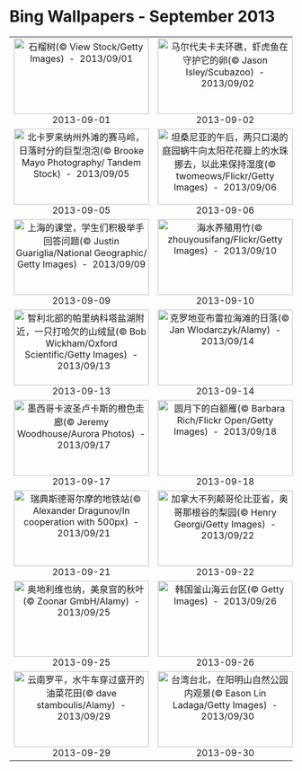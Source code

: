 # Bing Wallpapers - September 2013

| | | | |
|:-------------------------:|:-------------------------:|:-------------------------:|:-------------------------:|
| <a href="https://bing.ee123.net/img/cn/fhd/2013/09/01.jpg" target="_blank"><img src="https://bing.ee123.net/img/cn/fhd/2013/09/01.jpg" width="240" height="135" alt="石榴树(© View Stock/Getty Images)  -  2013/09/01" title="石榴树(© View Stock/Getty Images)  -  2013/09/01"></a><br>2013-09-01<br> | <a href="https://bing.ee123.net/img/cn/fhd/2013/09/02.jpg" target="_blank"><img src="https://bing.ee123.net/img/cn/fhd/2013/09/02.jpg" width="240" height="135" alt="马尔代夫卡夫环礁，虾虎鱼在守护它的卵(© Jason Isley/Scubazoo)  -  2013/09/02" title="马尔代夫卡夫环礁，虾虎鱼在守护它的卵(© Jason Isley/Scubazoo)  -  2013/09/02"></a><br>2013-09-02<br> | <a href="https://bing.ee123.net/img/cn/fhd/2013/09/03.jpg" target="_blank"><img src="https://bing.ee123.net/img/cn/fhd/2013/09/03.jpg" width="240" height="135" alt="新西兰怀芒古火山谷的煎锅湖(© Uli Hamacher/Getty Images)  -  2013/09/03" title="新西兰怀芒古火山谷的煎锅湖(© Uli Hamacher/Getty Images)  -  2013/09/03"></a><br>2013-09-03<br> | <a href="https://bing.ee123.net/img/cn/fhd/2013/09/04.jpg" target="_blank"><img src="https://bing.ee123.net/img/cn/fhd/2013/09/04.jpg" width="240" height="135" alt="加州海峡群岛国家公园，阿纳卡帕岛海域中的加州海狮(© Ian Shive/Tandem Stock)  -  2013/09/04" title="加州海峡群岛国家公园，阿纳卡帕岛海域中的加州海狮(© Ian Shive/Tandem Stock)  -  2013/09/04"></a><br>2013-09-04<br> |
| <a href="https://bing.ee123.net/img/cn/fhd/2013/09/05.jpg" target="_blank"><img src="https://bing.ee123.net/img/cn/fhd/2013/09/05.jpg" width="240" height="135" alt="北卡罗来纳州外滩的赛马岭，日落时分的巨型泡泡(© Brooke Mayo Photography/ Tandem Stock)  -  2013/09/05" title="北卡罗来纳州外滩的赛马岭，日落时分的巨型泡泡(© Brooke Mayo Photography/ Tandem Stock)  -  2013/09/05"></a><br>2013-09-05<br> | <a href="https://bing.ee123.net/img/cn/fhd/2013/09/06.jpg" target="_blank"><img src="https://bing.ee123.net/img/cn/fhd/2013/09/06.jpg" width="240" height="135" alt="坦桑尼亚的午后，两只口渴的庭园蜗牛向太阳花花瓣上的水珠挪去，以此来保持湿度(© twomeows/Flickr/Getty Images)  -  2013/09/06" title="坦桑尼亚的午后，两只口渴的庭园蜗牛向太阳花花瓣上的水珠挪去，以此来保持湿度(© twomeows/Flickr/Getty Images)  -  2013/09/06"></a><br>2013-09-06<br> | <a href="https://bing.ee123.net/img/cn/fhd/2013/09/07.jpg" target="_blank"><img src="https://bing.ee123.net/img/cn/fhd/2013/09/07.jpg" width="240" height="135" alt="印尼巴厘岛乌布附近，稻田里的鸭子(© SuperStock/age fotostock)  -  2013/09/07" title="印尼巴厘岛乌布附近，稻田里的鸭子(© SuperStock/age fotostock)  -  2013/09/07"></a><br>2013-09-07<br> | <a href="https://bing.ee123.net/img/cn/fhd/2013/09/08.jpg" target="_blank"><img src="https://bing.ee123.net/img/cn/fhd/2013/09/08.jpg" width="240" height="135" alt="意大利西西里岛，锡拉库扎的城堡俯视图(© Antonino Bartuccio/SIME/4Corners)  -  2013/09/08" title="意大利西西里岛，锡拉库扎的城堡俯视图(© Antonino Bartuccio/SIME/4Corners)  -  2013/09/08"></a><br>2013-09-08<br> |
| <a href="https://bing.ee123.net/img/cn/fhd/2013/09/09.jpg" target="_blank"><img src="https://bing.ee123.net/img/cn/fhd/2013/09/09.jpg" width="240" height="135" alt="上海的课堂，学生们积极举手回答问题(© Justin Guariglia/National Geographic/ Getty Images)  -  2013/09/09" title="上海的课堂，学生们积极举手回答问题(© Justin Guariglia/National Geographic/ Getty Images)  -  2013/09/09"></a><br>2013-09-09<br> | <a href="https://bing.ee123.net/img/cn/fhd/2013/09/10.jpg" target="_blank"><img src="https://bing.ee123.net/img/cn/fhd/2013/09/10.jpg" width="240" height="135" alt="海水养殖用竹(© zhouyousifang/Flickr/Getty Images)  -  2013/09/10" title="海水养殖用竹(© zhouyousifang/Flickr/Getty Images)  -  2013/09/10"></a><br>2013-09-10<br> | <a href="https://bing.ee123.net/img/cn/fhd/2013/09/11.jpg" target="_blank"><img src="https://bing.ee123.net/img/cn/fhd/2013/09/11.jpg" width="240" height="135" alt="澳大利亚鹈鹕(© Theo Allofs/Corbis)  -  2013/09/11" title="澳大利亚鹈鹕(© Theo Allofs/Corbis)  -  2013/09/11"></a><br>2013-09-11<br> | <a href="https://bing.ee123.net/img/cn/fhd/2013/09/12.jpg" target="_blank"><img src="https://bing.ee123.net/img/cn/fhd/2013/09/12.jpg" width="240" height="135" alt="澳大利亚卡里基尼国家公园，戴尔斯峡谷与环形水潭(© Tomasz Makarewicz/ 360cities.net)  -  2013/09/12" title="澳大利亚卡里基尼国家公园，戴尔斯峡谷与环形水潭(© Tomasz Makarewicz/ 360cities.net)  -  2013/09/12"></a><br>2013-09-12<br> |
| <a href="https://bing.ee123.net/img/cn/fhd/2013/09/13.jpg" target="_blank"><img src="https://bing.ee123.net/img/cn/fhd/2013/09/13.jpg" width="240" height="135" alt="智利北部的帕里纳科塔盐湖附近，一只打哈欠的山绒鼠(© Bob Wickham/Oxford Scientific/Getty Images)  -  2013/09/13" title="智利北部的帕里纳科塔盐湖附近，一只打哈欠的山绒鼠(© Bob Wickham/Oxford Scientific/Getty Images)  -  2013/09/13"></a><br>2013-09-13<br> | <a href="https://bing.ee123.net/img/cn/fhd/2013/09/14.jpg" target="_blank"><img src="https://bing.ee123.net/img/cn/fhd/2013/09/14.jpg" width="240" height="135" alt="克罗地亚布雷拉海滩的日落(© Jan Wlodarczyk/Alamy)  -  2013/09/14" title="克罗地亚布雷拉海滩的日落(© Jan Wlodarczyk/Alamy)  -  2013/09/14"></a><br>2013-09-14<br> | <a href="https://bing.ee123.net/img/cn/fhd/2013/09/15.jpg" target="_blank"><img src="https://bing.ee123.net/img/cn/fhd/2013/09/15.jpg" width="240" height="135" alt="葡萄牙阿尔加维，阿尔布费拉的海滩日落(© Cro Magnon/Alamy)  -  2013/09/15" title="葡萄牙阿尔加维，阿尔布费拉的海滩日落(© Cro Magnon/Alamy)  -  2013/09/15"></a><br>2013-09-15<br> | <a href="https://bing.ee123.net/img/cn/fhd/2013/09/16.jpg" target="_blank"><img src="https://bing.ee123.net/img/cn/fhd/2013/09/16.jpg" width="240" height="135" alt="新西兰特卡波湖(© Thienthongthai Worachat/Flickr/Getty Images)  -  2013/09/16" title="新西兰特卡波湖(© Thienthongthai Worachat/Flickr/Getty Images)  -  2013/09/16"></a><br>2013-09-16<br> |
| <a href="https://bing.ee123.net/img/cn/fhd/2013/09/17.jpg" target="_blank"><img src="https://bing.ee123.net/img/cn/fhd/2013/09/17.jpg" width="240" height="135" alt="墨西哥卡波圣卢卡斯的橙色走廊(© Jeremy Woodhouse/Aurora Photos)  -  2013/09/17" title="墨西哥卡波圣卢卡斯的橙色走廊(© Jeremy Woodhouse/Aurora Photos)  -  2013/09/17"></a><br>2013-09-17<br> | <a href="https://bing.ee123.net/img/cn/fhd/2013/09/18.jpg" target="_blank"><img src="https://bing.ee123.net/img/cn/fhd/2013/09/18.jpg" width="240" height="135" alt="圆月下的白额雁(© Barbara Rich/Flickr Open/Getty Images)  -  2013/09/18" title="圆月下的白额雁(© Barbara Rich/Flickr Open/Getty Images)  -  2013/09/18"></a><br>2013-09-18<br> | <a href="https://bing.ee123.net/img/cn/fhd/2013/09/19.jpg" target="_blank"><img src="https://bing.ee123.net/img/cn/fhd/2013/09/19.jpg" width="240" height="135" alt="中国科学技术大学，雪后一鉴亭(© Xiaoping Yang/USTC News Center)  -  2013/09/19" title="中国科学技术大学，雪后一鉴亭(© Xiaoping Yang/USTC News Center)  -  2013/09/19"></a><br>2013-09-19<br> | <a href="https://bing.ee123.net/img/cn/fhd/2013/09/20.jpg" target="_blank"><img src="https://bing.ee123.net/img/cn/fhd/2013/09/20.jpg" width="240" height="135" alt="印度尼西亚东爪哇，婆罗摩-腾格尔-斯摩鲁山区国家公园延时曝光拍摄的夜空(© Weerapong Chaipuck/In cooperation with 500px)  -  2013/09/20" title="印度尼西亚东爪哇，婆罗摩-腾格尔-斯摩鲁山区国家公园延时曝光拍摄的夜空(© Weerapong Chaipuck/In cooperation with 500px)  -  2013/09/20"></a><br>2013-09-20<br> |
| <a href="https://bing.ee123.net/img/cn/fhd/2013/09/21.jpg" target="_blank"><img src="https://bing.ee123.net/img/cn/fhd/2013/09/21.jpg" width="240" height="135" alt="瑞典斯德哥尔摩的地铁站(© Alexander Dragunov/In cooperation with 500px)  -  2013/09/21" title="瑞典斯德哥尔摩的地铁站(© Alexander Dragunov/In cooperation with 500px)  -  2013/09/21"></a><br>2013-09-21<br> | <a href="https://bing.ee123.net/img/cn/fhd/2013/09/22.jpg" target="_blank"><img src="https://bing.ee123.net/img/cn/fhd/2013/09/22.jpg" width="240" height="135" alt="加拿大不列颠哥伦比亚省，奥哥那根谷的梨园(© Henry Georgi/Getty Images)  -  2013/09/22" title="加拿大不列颠哥伦比亚省，奥哥那根谷的梨园(© Henry Georgi/Getty Images)  -  2013/09/22"></a><br>2013-09-22<br> | <a href="https://bing.ee123.net/img/cn/fhd/2013/09/23.jpg" target="_blank"><img src="https://bing.ee123.net/img/cn/fhd/2013/09/23.jpg" width="240" height="135" alt="加拿大不列颠哥伦比亚省，奥哥那根谷的梨园(© Henry Georgi/Getty Images)  -  2013/09/23" title="加拿大不列颠哥伦比亚省，奥哥那根谷的梨园(© Henry Georgi/Getty Images)  -  2013/09/23"></a><br>2013-09-23<br> | <a href="https://bing.ee123.net/img/cn/fhd/2013/09/24.jpg" target="_blank"><img src="https://bing.ee123.net/img/cn/fhd/2013/09/24.jpg" width="240" height="135" alt="美国加州沙斯塔山(© Nagesh Mahadev)  -  2013/09/24" title="美国加州沙斯塔山(© Nagesh Mahadev)  -  2013/09/24"></a><br>2013-09-24<br> |
| <a href="https://bing.ee123.net/img/cn/fhd/2013/09/25.jpg" target="_blank"><img src="https://bing.ee123.net/img/cn/fhd/2013/09/25.jpg" width="240" height="135" alt="奥地利维也纳，美泉宫的秋叶(© Zoonar GmbH/Alamy)  -  2013/09/25" title="奥地利维也纳，美泉宫的秋叶(© Zoonar GmbH/Alamy)  -  2013/09/25"></a><br>2013-09-25<br> | <a href="https://bing.ee123.net/img/cn/fhd/2013/09/26.jpg" target="_blank"><img src="https://bing.ee123.net/img/cn/fhd/2013/09/26.jpg" width="240" height="135" alt="韩国釜山海云台区(© Getty Images)  -  2013/09/26" title="韩国釜山海云台区(© Getty Images)  -  2013/09/26"></a><br>2013-09-26<br> | <a href="https://bing.ee123.net/img/cn/fhd/2013/09/27.jpg" target="_blank"><img src="https://bing.ee123.net/img/cn/fhd/2013/09/27.jpg" width="240" height="135" alt="玻利维亚的乌尤尼盐沼(© Kazuyoshi Nomachi/Corbis)  -  2013/09/27" title="玻利维亚的乌尤尼盐沼(© Kazuyoshi Nomachi/Corbis)  -  2013/09/27"></a><br>2013-09-27<br> | <a href="https://bing.ee123.net/img/cn/fhd/2013/09/28.jpg" target="_blank"><img src="https://bing.ee123.net/img/cn/fhd/2013/09/28.jpg" width="240" height="135" alt="加州蒙特利亚半岛17英里环海公路，岩石上的地松鼠(© Eric Lovelin)  -  2013/09/28" title="加州蒙特利亚半岛17英里环海公路，岩石上的地松鼠(© Eric Lovelin)  -  2013/09/28"></a><br>2013-09-28<br> |
| <a href="https://bing.ee123.net/img/cn/fhd/2013/09/29.jpg" target="_blank"><img src="https://bing.ee123.net/img/cn/fhd/2013/09/29.jpg" width="240" height="135" alt="云南罗平，水牛车穿过盛开的油菜花田(© dave stamboulis/Alamy)  -  2013/09/29" title="云南罗平，水牛车穿过盛开的油菜花田(© dave stamboulis/Alamy)  -  2013/09/29"></a><br>2013-09-29<br> | <a href="https://bing.ee123.net/img/cn/fhd/2013/09/30.jpg" target="_blank"><img src="https://bing.ee123.net/img/cn/fhd/2013/09/30.jpg" width="240" height="135" alt="台湾台北，在阳明山自然公园内观景(© Eason Lin Ladaga/Getty Images)  -  2013/09/30" title="台湾台北，在阳明山自然公园内观景(© Eason Lin Ladaga/Getty Images)  -  2013/09/30"></a><br>2013-09-30<br> |  |  |
